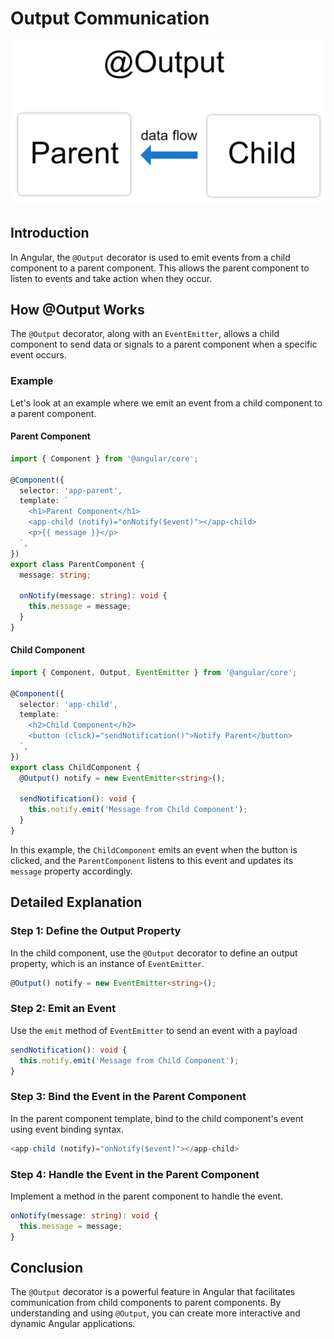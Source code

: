# Output Communication

![Alt text](img/output.png)

## Introduction
In Angular, the `@Output` decorator is used to emit events from a child component to a parent component. This allows the parent component to listen to events and take action when they occur.

## How @Output Works
The `@Output` decorator, along with an `EventEmitter`, allows a child component to send data or signals to a parent component when a specific event occurs.

### Example
Let's look at an example where we emit an event from a child component to a parent component.

#### Parent Component

```typescript
import { Component } from '@angular/core';

@Component({
  selector: 'app-parent',
  template: `
    <h1>Parent Component</h1>
    <app-child (notify)="onNotify($event)"></app-child>
    <p>{{ message }}</p>
  `,
})
export class ParentComponent {
  message: string;

  onNotify(message: string): void {
    this.message = message;
  }
}
```
#### Child Component

```typescript
import { Component, Output, EventEmitter } from '@angular/core';

@Component({
  selector: 'app-child',
  template: `
    <h2>Child Component</h2>
    <button (click)="sendNotification()">Notify Parent</button>
  `,
})
export class ChildComponent {
  @Output() notify = new EventEmitter<string>();

  sendNotification(): void {
    this.notify.emit('Message from Child Component');
  }
}

```
In this example, the `ChildComponent` emits an event when the button is clicked, and the `ParentComponent` listens to this event and updates its `message` property accordingly.

## Detailed Explanation

### Step 1: Define the Output Property
In the child component, use the `@Output` decorator to define an output property, which is an instance of `EventEmitter`.

```typescript
@Output() notify = new EventEmitter<string>();
```

### Step 2:  Emit an Event
Use the `emit` method of `EventEmitter` to send an event with a payload

```typescript 
sendNotification(): void {
  this.notify.emit('Message from Child Component');
}
```
### Step 3:  Bind the Event in the Parent Component
In the parent component template, bind to the child component's event using event binding syntax.

```typescript 
<app-child (notify)="onNotify($event)"></app-child>
```

### Step 4: Handle the Event in the Parent Component
Implement a method in the parent component to handle the event.

```typescript
onNotify(message: string): void {
  this.message = message;
}
```
## Conclusion
The `@Output` decorator is a powerful feature in Angular that facilitates communication from child components to parent components. By understanding and using `@Output`, you can create more interactive and dynamic Angular applications.



